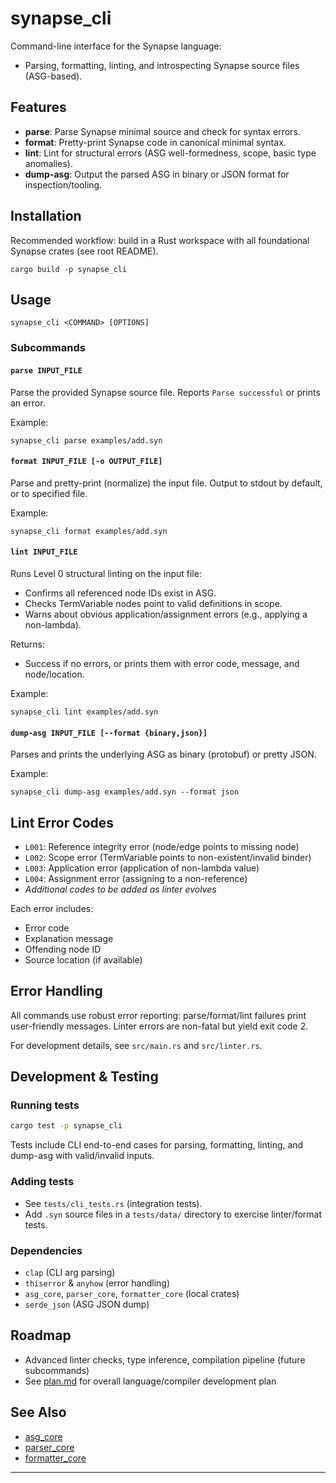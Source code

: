 # synapse_cli

Command-line interface for the Synapse language:
- Parsing, formatting, linting, and introspecting Synapse source files (ASG-based).

## Features

- **parse**: Parse Synapse minimal source and check for syntax errors.
- **format**: Pretty-print Synapse code in canonical minimal syntax.
- **lint**: Lint for structural errors (ASG well-formedness, scope, basic type anomalies).
- **dump-asg**: Output the parsed ASG in binary or JSON format for inspection/tooling.

## Installation

Recommended workflow: build in a Rust workspace with all foundational Synapse crates (see root README).
```
cargo build -p synapse_cli
```

## Usage

```
synapse_cli <COMMAND> [OPTIONS]
```

### Subcommands

#### `parse INPUT_FILE`

Parse the provided Synapse source file. Reports `Parse successful` or prints an error.

Example:
```
synapse_cli parse examples/add.syn
```

#### `format INPUT_FILE [-o OUTPUT_FILE]`

Parse and pretty-print (normalize) the input file. Output to stdout by default, or to specified file.

Example:
```
synapse_cli format examples/add.syn
```

#### `lint INPUT_FILE`

Runs Level 0 structural linting on the input file:
- Confirms all referenced node IDs exist in ASG.
- Checks TermVariable nodes point to valid definitions in scope.
- Warns about obvious application/assignment errors (e.g., applying a non-lambda).

Returns:
- Success if no errors, or prints them with error code, message, and node/location.

Example:
```
synapse_cli lint examples/add.syn
```

#### `dump-asg INPUT_FILE [--format {binary,json}]`

Parses and prints the underlying ASG as binary (protobuf) or pretty JSON.

Example:
```
synapse_cli dump-asg examples/add.syn --format json
```

## Lint Error Codes

- `L001`: Reference integrity error (node/edge points to missing node)
- `L002`: Scope error (TermVariable points to non-existent/invalid binder)
- `L003`: Application error (application of non-lambda value)
- `L004`: Assignment error (assigning to a non-reference)
- _Additional codes to be added as linter evolves_

Each error includes:
- Error code
- Explanation message
- Offending node ID
- Source location (if available)

## Error Handling

All commands use robust error reporting: parse/format/lint failures print user-friendly messages. Linter errors are non-fatal but yield exit code 2.

For development details, see `src/main.rs` and `src/linter.rs`.

## Development & Testing

### Running tests

```bash
cargo test -p synapse_cli
```

Tests include CLI end-to-end cases for parsing, formatting, linting, and dump-asg with valid/invalid inputs.

### Adding tests

- See `tests/cli_tests.rs` (integration tests).
- Add `.syn` source files in a `tests/data/` directory to exercise linter/format tests.

### Dependencies

- `clap` (CLI arg parsing)
- `thiserror` & `anyhow` (error handling)
- `asg_core`, `parser_core`, `formatter_core` (local crates)
- `serde_json` (ASG JSON dump)

## Roadmap

- Advanced linter checks, type inference, compilation pipeline (future subcommands)
- See [plan.md](../plan.md) for overall language/compiler development plan

## See Also

- [asg_core](../asg_core/)
- [parser_core](../parser_core/)
- [formatter_core](../formatter_core/)

---